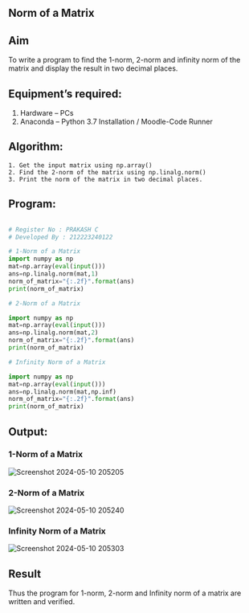 ## Norm of a Matrix

## Aim
To write a program to find the 1-norm, 2-norm and infinity norm of the matrix and display the result in two decimal places.
## Equipment’s required:
1.	Hardware – PCs
2.	Anaconda – Python 3.7 Installation / Moodle-Code Runner
## Algorithm:
	1. Get the input matrix using np.array()   
    2. Find the 2-norm of the matrix using np.linalg.norm()
	3. Print the norm of the matrix in two decimal places.
## Program:
```Python

# Register No : PRAKASH C
# Developed By : 212223240122

# 1-Norm of a Matrix
import numpy as np
mat=np.array(eval(input()))
ans=np.linalg.norm(mat,1)
norm_of_matrix="{:.2f}".format(ans)
print(norm_of_matrix)

# 2-Norm of a Matrix

import numpy as np
mat=np.array(eval(input()))
ans=np.linalg.norm(mat,2)
norm_of_matrix="{:.2f}".format(ans)
print(norm_of_matrix)

# Infinity Norm of a Matrix

import numpy as np
mat=np.array(eval(input()))
ans=np.linalg.norm(mat,np.inf)
norm_of_matrix="{:.2f}".format(ans)
print(norm_of_matrix)

```
## Output:
### 1-Norm of a Matrix

![Screenshot 2024-05-10 205205](https://github.com/Prakash-Chandran/Norm-of-a-matrix/assets/147120899/0ffb99e2-69d8-44ac-9588-5fef0b66ee91)


### 2-Norm of a Matrix

![Screenshot 2024-05-10 205240](https://github.com/Prakash-Chandran/Norm-of-a-matrix/assets/147120899/32560584-3c92-4342-8ba2-c574d2a6acf6)


### Infinity Norm of a Matrix

![Screenshot 2024-05-10 205303](https://github.com/Prakash-Chandran/Norm-of-a-matrix/assets/147120899/6e6b215d-50d6-4f09-9ffc-471e2f69be46)


## Result
Thus the program for 1-norm, 2-norm and Infinity norm of a matrix are written and verified.

